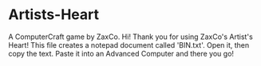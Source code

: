 # Artists-Heart
A ComputerCraft game by ZaxCo.
Hi! Thank you for using ZaxCo's Artist's Heart! This file creates a notepad document called 'BIN.txt'. Open it, then copy the text. Paste it into an Advanced Computer and there you go!
